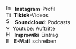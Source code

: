 <div class="mt-0 text-lg flex items-center justify-center flex-wrap">
<a href="https://instagram.com/hopsa_berlin/" class="flex no-underline hover:no-underline text-white hover:text-white" style="text-decoration: none !important"><div class="no-underline flex py-3 whitespace-nowrap px-6 max-w-10 mx-6 my-4 border border-gray-500 hover:border-white hover:bg-gray-800 active:bg-gray-800 hover:text-white rounded-lg -ml-1"><img src="/assets/logos/instagram.png" alt="Instagram" style="height: 1.2em;" class="mt-1">&ensp;<b>Instagram</b>-Profil</div></a>
<a href="https://www.tiktok.com/@hopsa_berlin/" class="flex no-underline hover:no-underline text-white hover:text-white" style="text-decoration: none !important"><div class="no-underline flex py-3 whitespace-nowrap px-6 max-w-10 mx-6 my-4 border border-gray-500 hover:border-white hover:bg-gray-800 active:bg-gray-800 hover:text-white rounded-lg -ml-1"><img src="/assets/logos/tiktok.png" alt="Tiktok" style="height: 1em;" class="mt-1">&ensp;<b>Tiktok</b>-Videos</div></a>
<a href="https://soundcloud.com/hopsa_berlin" class="flex no-underline hover:no-underline text-white hover:text-white" style="text-decoration: none !important"><div class="no-underline flex py-3 whitespace-nowrap px-6 max-w-10 mx-6 my-4 border border-gray-500 hover:border-white hover:bg-gray-800 active:bg-gray-800 hover:text-white rounded-lg -ml-1"><img src="/assets/logos/soundcloud.png" alt="Soundcloud" style="height: 1.2em;" class="mt-1">&ensp;<b>Soundcloud</b>: Podcasts</div></a>
<a href="https://www.youtube.com/@HopsaBerlin" class="flex no-underline hover:no-underline text-white hover:text-white" style="text-decoration: none !important"><div class="no-underline flex py-3 whitespace-nowrap px-6 max-w-10 mx-6 my-4 border border-gray-500 hover:border-white hover:bg-gray-800 active:bg-gray-800-red-900 hover:text-white rounded-lg -ml-1"><img src="/assets/logos/youtube.png" alt="Youtube" style="height: 0.8em;" class="mt-1.5">&ensp;Youtube: Auftritte</div></a>
<a href="https://improwiki.com/de/improgruppe/hopsa_berlin" class="flex no-underline hover:no-underline text-white hover:text-white" style="text-decoration: none !important"><div class="no-underline flex py-3 whitespace-nowrap px-6 max-w-10 mx-6 my-4 border border-gray-500 hover:border-white hover:bg-gray-800 active:bg-gray-800-red-900 hover:text-white rounded-lg -ml-1"><img src="/assets/favicon/favicon_transparent.png" alt="Hopsa Logo" style="height: 1.1em" class="mt-1">&ensp;<b>Improwiki</b>-Eintrag</div></a>
<!-- <a href="https://linktr.ee/hopsa_berlin" class="flex no-underline hover:no-underline text-white hover:text-white" style="text-decoration: none !important"><div class="no-underline flex py-3 whitespace-nowrap px-6 max-w-10 mx-6 my-4 border border-gray-500 hover:border-white hover:bg-gray-800 active:bg-gray-800-green-800 hover:text-white rounded-lg -ml-1"><img src="/assets/logos/linktree.png" alt="Linktree" style="height: 1.2em;" class="mt-1">&ensp;<b>Linktree</b></div></a> -->
<a href="mailto:hopsaberlin@gmail.com" class="flex no-underline hover:no-underline text-white hover:text-white" style="text-decoration: none !important"><div class="no-underline flex py-3 whitespace-nowrap px-6 max-w-10 mx-6 my-4 border border-gray-500 hover:border-white hover:bg-gray-800 active:bg-gray-800-gray-700 hover:text-white rounded-lg -ml-1"><img src="/assets/logos/email.png" alt="Email" style="height: 1em;" class="mt-1">&ensp;<b>E-Mail</b>&ensp;schreiben</div></a>
</div>
